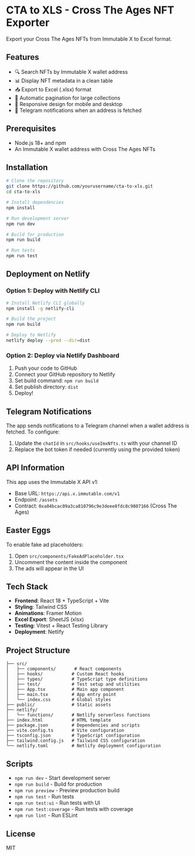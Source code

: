 # CTA to XLS - Cross The Ages NFT Exporter

Export your Cross The Ages NFTs from Immutable X to Excel format.

## Features

- 🔍 Search NFTs by Immutable X wallet address
- 📊 Display NFT metadata in a clean table
- 📥 Export to Excel (.xlsx) format
- 🔄 Automatic pagination for large collections
- 📱 Responsive design for mobile and desktop
- 🔔 Telegram notifications when an address is fetched

## Prerequisites

- Node.js 18+ and npm
- An Immutable X wallet address with Cross The Ages NFTs

## Installation

```bash
# Clone the repository
git clone https://github.com/yourusername/cta-to-xls.git
cd cta-to-xls

# Install dependencies
npm install

# Run development server
npm run dev

# Build for production
npm run build

# Run tests
npm run test
```

## Deployment on Netlify

### Option 1: Deploy with Netlify CLI

```bash
# Install Netlify CLI globally
npm install -g netlify-cli

# Build the project
npm run build

# Deploy to Netlify
netlify deploy --prod --dir=dist
```

### Option 2: Deploy via Netlify Dashboard

1. Push your code to GitHub
2. Connect your GitHub repository to Netlify
3. Set build command: `npm run build`
4. Set publish directory: `dist`
5. Deploy!

## Telegram Notifications

The app sends notifications to a Telegram channel when a wallet address is fetched. To configure:

1. Update the `chatId` in `src/hooks/useImxNfts.ts` with your channel ID
2. Replace the bot token if needed (currently using the provided token)

## API Information

This app uses the Immutable X API v1:
- Base URL: `https://api.x.immutable.com/v1`
- Endpoint: `/assets`
- Contract: `0xa04bcac09a3ca810796c9e3deee8fdc8c9807166` (Cross The Ages)

## Easter Eggs

To enable fake ad placeholders:
1. Open `src/components/FakeAdPlaceholder.tsx`
2. Uncomment the content inside the component
3. The ads will appear in the UI

## Tech Stack

- **Frontend**: React 18 + TypeScript + Vite
- **Styling**: Tailwind CSS
- **Animations**: Framer Motion
- **Excel Export**: SheetJS (xlsx)
- **Testing**: Vitest + React Testing Library
- **Deployment**: Netlify

## Project Structure

```
├── src/
│   ├── components/       # React components
│   ├── hooks/           # Custom React hooks
│   ├── types/           # TypeScript type definitions
│   ├── test/            # Test setup and utilities
│   ├── App.tsx          # Main app component
│   ├── main.tsx         # App entry point
│   └── index.css        # Global styles
├── public/              # Static assets
├── netlify/
│   └── functions/       # Netlify serverless functions
├── index.html           # HTML template
├── package.json         # Dependencies and scripts
├── vite.config.ts       # Vite configuration
├── tsconfig.json        # TypeScript configuration
├── tailwind.config.js   # Tailwind CSS configuration
└── netlify.toml         # Netlify deployment configuration
```

## Scripts

- `npm run dev` - Start development server
- `npm run build` - Build for production
- `npm run preview` - Preview production build
- `npm run test` - Run tests
- `npm run test:ui` - Run tests with UI
- `npm run test:coverage` - Run tests with coverage
- `npm run lint` - Run ESLint

## License

MIT